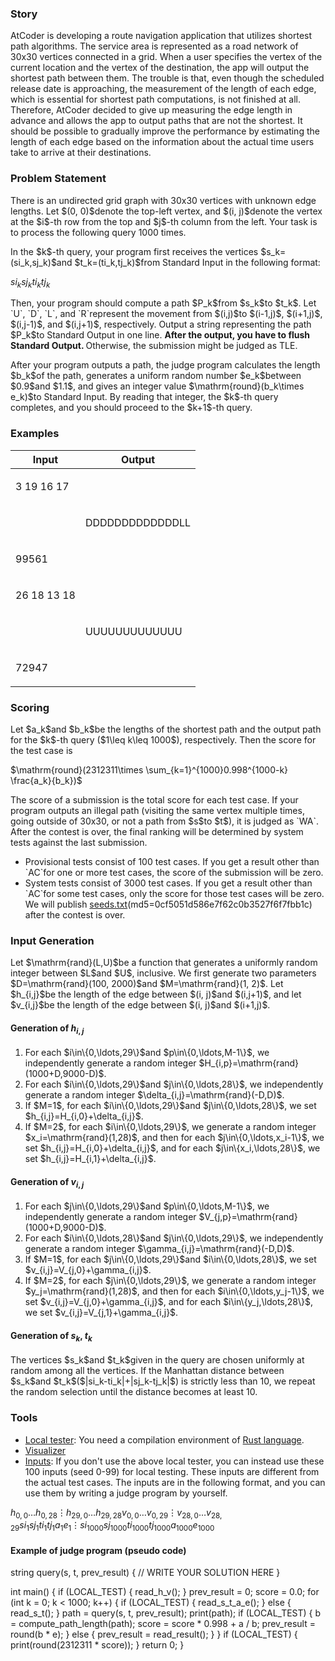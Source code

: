 
<div>

<span>

<span>

<div>

<section>

### **Story**

<p>
AtCoder is developing a route navigation application that utilizes shortest path algorithms.
The service area is represented as a road network of 30x30 vertices connected in a grid.
When a user specifies the vertex of the current location and the vertex of the destination, the app will output the shortest path between them.
The trouble is that, even though the scheduled release date is approaching, the measurement of the length of each edge, which is essential for shortest path computations, is not finished at all.
Therefore, AtCoder decided to give up measuring the edge length in advance and allows the app to output paths that are not the shortest.
It should be possible to gradually improve the performance by estimating the length of each edge based on the information about the actual time users take to arrive at their destinations.
</p>

</section>

</div>

<div>

<section>

### **Problem Statement**

<p>
There is an undirected grid graph with 30x30 vertices with unknown edge lengths.
Let $(0, 0)$denote the top-left vertex, and $(i, j)$denote the vertex at the $i$-th row from the top and $j$-th column from the left.
Your task is to process the following query 1000 times.
</p>

<p>
In the $k$-th query, your program first receives the vertices $s_k=(si_k,sj_k)$and $t_k=(ti_k,tj_k)$from Standard Input in the following format:
</p>

<div>

$si_k$$sj_k$$ti_k$$tj_k$
</div>

<p>
Then, your program should compute a path $P_k$from $s_k$to $t_k$.
Let `U`, `D`, `L`, and `R`represent the movement from $(i,j)$to $(i-1,j)$, $(i+1,j)$, $(i,j-1)$, and $(i,j+1)$, respectively.
Output a string representing the path $P_k$to Standard Output in one line.

<strong>
After the output, you have to flush Standard Output.
</strong>
Otherwise, the submission might be judged as TLE.
</p>

<p>
After your program outputs a path, the judge program calculates the length $b_k$of the path, generates a uniform random number $e_k$between $0.9$and $1.1$, and gives an integer value $\mathrm{round}(b_k\times e_k)$to Standard Input.
By reading that integer, the $k$-th query completes, and you should proceed to the $k+1$-th query.
</p>

</section>

</div>

<div>

<section>

### **Examples**

<table>

<thead>

<tr>

<th>
Input
</th>

<th>
Output
</th>

</tr>

</thead>

<tbody>

<tr>

<td>

<div>

3 19 16 17
</div>

</td>

<td>

</td>

</tr>

<tr>

<td>

</td>

<td>

<div>

DDDDDDDDDDDDDLL
</div>

</td>

</tr>

<tr>

<td>

<div>

99561
</div>

</td>

<td>

</td>

</tr>

<tr>

<td>

<div>

26 18 13 18
</div>

</td>

<td>

</td>

</tr>

<tr>

<td>

</td>

<td>

<div>

UUUUUUUUUUUUU
</div>

</td>

</tr>

<tr>

<td>

<div>

72947
</div>

</td>

<td>

</td>

</tr>

</tbody>

</table>

</section>

</div>

<div>

<section>

### **Scoring**

<p>
Let $a_k$and $b_k$be the lengths of the shortest path and the output path for the $k$-th query ($1\leq k\leq 1000$), respectively.
Then the score for the test case is
</p>

<p>
$\mathrm{round}(2312311\times \sum_{k=1}^{1000}0.998^{1000-k} \frac{a_k}{b_k})$
</p>

<p>
The score of a submission is the total score for each test case.
If your program outputs an illegal path (visiting the same vertex multiple times, going outside of 30x30, or not a path from $s$to $t$), it is judged as `WA`.
After the contest is over, the final ranking will be determined by system tests against the last submission.
</p>

<ul>

<li>
Provisional tests consist of 100 test cases. If you get a result other than `AC`for one or more test cases, the score of the submission will be zero.
</li>

<li>
System tests consist of 3000 test cases. If you get a result other than `AC`for some test cases, only the score for those test cases will be zero. We will publish <a href="https://img.atcoder.jp/ahc003/seeds.txt">seeds.txt</a>(md5=0cf5051d586e7f62c0b3527f6f7fbb1c) after the contest is over.
</li>

</ul>

</section>

</div>

<div>

<section>

### **Input Generation**

<p>
Let $\mathrm{rand}(L,U)$be a function that generates a uniformly random integer between $L$and $U$, inclusive.
We first generate two parameters $D=\mathrm{rand}(100, 2000)$and $M=\mathrm{rand}(1, 2)$.
Let $h_{i,j}$be the length of the edge between $(i, j)$and $(i,j+1)$, and let $v_{i,j}$be the length of the edge between $(i, j)$and $(i+1,j)$.
</p>

#### **Generation of $h_{i,j}$**

<ol>

<li>
For each $i\in\{0,\ldots,29\}$and $p\in\{0,\ldots,M-1\}$, we independently generate a random integer $H_{i,p}=\mathrm{rand}(1000+D,9000-D)$.
</li>

<li>
For each $i\in\{0,\ldots,29\}$and $j\in\{0,\ldots,28\}$, we independently generate a random integer $\delta_{i,j}=\mathrm{rand}(-D,D)$.
</li>

<li>
If $M=1$, for each $i\in\{0,\ldots,29\}$and $j\in\{0,\ldots,28\}$, we set $h_{i,j}=H_{i,0}+\delta_{i,j}$.
</li>

<li>
If $M=2$, for each $i\in\{0,\ldots,29\}$, we generate a random integer $x_i=\mathrm{rand}(1,28)$, and then for each $j\in\{0,\ldots,x_i-1\}$, we set $h_{i,j}=H_{i,0}+\delta_{i,j}$, and for each $j\in\{x_i,\ldots,28\}$, we set $h_{i,j}=H_{i,1}+\delta_{i,j}$.
</li>

</ol>

#### **Generation of $v_{i,j}$**

<ol>

<li>
For each $j\in\{0,\ldots,29\}$and $p\in\{0,\ldots,M-1\}$, we independently generate a random integer $V_{j,p}=\mathrm{rand}(1000+D,9000-D)$.
</li>

<li>
For each $i\in\{0,\ldots,28\}$and $j\in\{0,\ldots,29\}$, we independently generate a random integer $\gamma_{i,j}=\mathrm{rand}(-D,D)$.
</li>

<li>
If $M=1$, for each $j\in\{0,\ldots,29\}$and $i\in\{0,\ldots,28\}$, we set $v_{i,j}=V_{j,0}+\gamma_{i,j}$.
</li>

<li>
If $M=2$, for each $j\in\{0,\ldots,29\}$, we generate a random integer $y_j=\mathrm{rand}(1,28)$, and then for each $i\in\{0,\ldots,y_j-1\}$, we set $v_{i,j}=V_{j,0}+\gamma_{i,j}$, and for each $i\in\{y_j,\ldots,28\}$, we set $v_{i,j}=V_{j,1}+\gamma_{i,j}$.
</li>

</ol>

#### **Generation of $s_k$, $t_k$**

<p>
The vertices $s_k$and $t_k$given in the query are chosen uniformly at random among all the vertices.
If the Manhattan distance between $s_k$and $t_k$($|si_k-ti_k|+|sj_k-tj_k|$) is strictly less than 10, we repeat the random selection until the distance becomes at least 10.
</p>

</section>

</div>

<div>

<section>

### **Tools**

<ul>

<li>
<a href="https://img.atcoder.jp/ahc003/c1ae4a8996958aa31f5f9d3aa3f51033.zip">Local tester</a>: You need a compilation environment of <a href="https://www.rust-lang.org/">Rust language</a>.
</li>

<li>
<a href="https://img.atcoder.jp/ahc003/e7eb814463364c249c93216eee64275.html">Visualizer</a>
</li>

<li>
<a href="https://img.atcoder.jp/ahc003/499df4d8fb8c9326c7b718917d14f17a.zip">Inputs</a>: If you don't use the above local tester, you can instead use these 100 inputs (seed 0-99) for local testing. These inputs are different from the actual test cases. The inputs are in the following format, and you can use them by writing a judge program by yourself.
</li>

</ul>

<div>

$h_{0,0}$$\ldots$$h_{0,28}$$\vdots$$h_{29,0}$$\ldots$$h_{29,28}$$v_{0,0}$$\ldots$$v_{0,29}$$\vdots$$v_{28,0}$$\ldots$$v_{28,29}$$si_1$$sj_1$$ti_1$$tj_1$$a_1$$e_1$$\vdots$$si_{1000}$$sj_{1000}$$ti_{1000}$$tj_{1000}$$a_{1000}$$e_{1000}$
</div>

#### **Example of judge program (pseudo code)**

<div>

string query(s, t, prev_result) {
    // WRITE YOUR SOLUTION HERE
}

int main() {
    if (LOCAL_TEST) {
        read_h_v();
    }
    prev_result = 0;
    score = 0.0;
    for (int k = 0; k < 1000; k++) {
        if (LOCAL_TEST) {
            read_s_t_a_e();
        } else {
            read_s_t();
        }
        path = query(s, t, prev_result);
        print(path);
        if (LOCAL_TEST) {
            b = compute_path_length(path);
            score = score * 0.998 + a / b;
            prev_result = round(b * e);
        } else {
            prev_result = read_result();
        }
    }
    if (LOCAL_TEST) {
        print(round(2312311 * score));
    }
    return 0;
}

</div>

</section>

</div>

</span>

</span>

</div>
